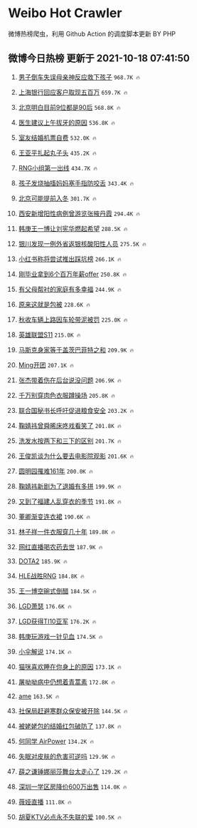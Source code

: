 # Weibo Hot Crawler 



微博热榜爬虫，利用 Github Action 的调度脚本更新 BY PHP 


## 微博今日热榜 更新于 2021-10-18 07:41:50 
1. [男子倒车失误母亲神反应救下孩子](https://s.weibo.com/weibo?q=%23%E7%94%B7%E5%AD%90%E5%80%92%E8%BD%A6%E5%A4%B1%E8%AF%AF%E6%AF%8D%E4%BA%B2%E7%A5%9E%E5%8F%8D%E5%BA%94%E6%95%91%E4%B8%8B%E5%AD%A9%E5%AD%90%23&Refer=top) `968.7K 🔥` 

1. [上海银行回应客户取现五百万](https://s.weibo.com/weibo?q=%23%E4%B8%8A%E6%B5%B7%E9%93%B6%E8%A1%8C%E5%9B%9E%E5%BA%94%E5%AE%A2%E6%88%B7%E5%8F%96%E7%8E%B0%E4%BA%94%E7%99%BE%E4%B8%87%23&Refer=top) `659.7K 🔥` 

1. [北京明白目前9位都是90后](https://s.weibo.com/weibo?q=%23%E5%8C%97%E4%BA%AC%E6%98%8E%E7%99%BD%E7%9B%AE%E5%89%8D9%E4%BD%8D%E9%83%BD%E6%98%AF90%E5%90%8E%23&Refer=top) `568.8K 🔥` 

1. [医生建议上午拔牙的原因](https://s.weibo.com/weibo?q=%23%E5%8C%BB%E7%94%9F%E5%BB%BA%E8%AE%AE%E4%B8%8A%E5%8D%88%E6%8B%94%E7%89%99%E7%9A%84%E5%8E%9F%E5%9B%A0%23&Refer=top) `536.8K 🔥` 

1. [室友结婚机票自费](https://s.weibo.com/weibo?q=%23%E5%AE%A4%E5%8F%8B%E7%BB%93%E5%A9%9A%E6%9C%BA%E7%A5%A8%E8%87%AA%E8%B4%B9%23&Refer=top) `532.0K 🔥` 

1. [王亚平扎起丸子头](https://s.weibo.com/weibo?q=%23%E7%8E%8B%E4%BA%9A%E5%B9%B3%E6%89%8E%E8%B5%B7%E4%B8%B8%E5%AD%90%E5%A4%B4%23&Refer=top) `435.2K 🔥` 

1. [RNG小组第一出线](https://s.weibo.com/weibo?q=%23RNG%E5%B0%8F%E7%BB%84%E7%AC%AC%E4%B8%80%E5%87%BA%E7%BA%BF%23&Refer=top) `434.7K 🔥` 

1. [孩子发烧抽搐妈妈塞手指防咬舌](https://s.weibo.com/weibo?q=%23%E5%AD%A9%E5%AD%90%E5%8F%91%E7%83%A7%E6%8A%BD%E6%90%90%E5%A6%88%E5%A6%88%E5%A1%9E%E6%89%8B%E6%8C%87%E9%98%B2%E5%92%AC%E8%88%8C%23&Refer=top) `343.4K 🔥` 

1. [北京可能提前入冬](https://s.weibo.com/weibo?q=%23%E5%8C%97%E4%BA%AC%E5%8F%AF%E8%83%BD%E6%8F%90%E5%89%8D%E5%85%A5%E5%86%AC%23&Refer=top) `301.7K 🔥` 

1. [西安新增阳性病例曾游览张掖丹霞](https://s.weibo.com/weibo?q=%23%E8%A5%BF%E5%AE%89%E6%96%B0%E5%A2%9E%E9%98%B3%E6%80%A7%E7%97%85%E4%BE%8B%E6%9B%BE%E6%B8%B8%E8%A7%88%E5%BC%A0%E6%8E%96%E4%B8%B9%E9%9C%9E%23&Refer=top) `294.4K 🔥` 

1. [韩庚王一博让刘宪华燃起希望](https://s.weibo.com/weibo?q=%23%E9%9F%A9%E5%BA%9A%E7%8E%8B%E4%B8%80%E5%8D%9A%E8%AE%A9%E5%88%98%E5%AE%AA%E5%8D%8E%E7%87%83%E8%B5%B7%E5%B8%8C%E6%9C%9B%23&Refer=top) `288.5K 🔥` 

1. [银川发现一例外省返银核酸阳性人员](https://s.weibo.com/weibo?q=%23%E9%93%B6%E5%B7%9D%E5%8F%91%E7%8E%B0%E4%B8%80%E4%BE%8B%E5%A4%96%E7%9C%81%E8%BF%94%E9%93%B6%E6%A0%B8%E9%85%B8%E9%98%B3%E6%80%A7%E4%BA%BA%E5%91%98%23&Refer=top) `275.5K 🔥` 

1. [小红书称将尝试推出踩坑榜](https://s.weibo.com/weibo?q=%23%E5%B0%8F%E7%BA%A2%E4%B9%A6%E7%A7%B0%E5%B0%86%E5%B0%9D%E8%AF%95%E6%8E%A8%E5%87%BA%E8%B8%A9%E5%9D%91%E6%A6%9C%23&Refer=top) `266.1K 🔥` 

1. [刚毕业拿到6个百万年薪offer](https://s.weibo.com/weibo?q=%23%E5%88%9A%E6%AF%95%E4%B8%9A%E6%8B%BF%E5%88%B06%E4%B8%AA%E7%99%BE%E4%B8%87%E5%B9%B4%E8%96%AAoffer%23&Refer=top) `250.8K 🔥` 

1. [有父母帮衬的家庭有多幸福](https://s.weibo.com/weibo?q=%23%E6%9C%89%E7%88%B6%E6%AF%8D%E5%B8%AE%E8%A1%AC%E7%9A%84%E5%AE%B6%E5%BA%AD%E6%9C%89%E5%A4%9A%E5%B9%B8%E7%A6%8F%23&Refer=top) `244.9K 🔥` 

1. [原来这就是包被](https://s.weibo.com/weibo?q=%23%E5%8E%9F%E6%9D%A5%E8%BF%99%E5%B0%B1%E6%98%AF%E5%8C%85%E8%A2%AB%23&Refer=top) `228.6K 🔥` 

1. [秋收车辆上路因车轮带泥被罚](https://s.weibo.com/weibo?q=%23%E7%A7%8B%E6%94%B6%E8%BD%A6%E8%BE%86%E4%B8%8A%E8%B7%AF%E5%9B%A0%E8%BD%A6%E8%BD%AE%E5%B8%A6%E6%B3%A5%E8%A2%AB%E7%BD%9A%23&Refer=top) `225.0K 🔥` 

1. [英雄联盟S11](https://s.weibo.com/weibo?q=%E8%8B%B1%E9%9B%84%E8%81%94%E7%9B%9FS11&Refer=top) `215.0K 🔥` 

1. [马斯克身家等于盖茨巴菲特之和](https://s.weibo.com/weibo?q=%23%E9%A9%AC%E6%96%AF%E5%85%8B%E8%BA%AB%E5%AE%B6%E7%AD%89%E4%BA%8E%E7%9B%96%E8%8C%A8%E5%B7%B4%E8%8F%B2%E7%89%B9%E4%B9%8B%E5%92%8C%23&Refer=top) `209.9K 🔥` 

1. [Ming开团](https://s.weibo.com/weibo?q=Ming%E5%BC%80%E5%9B%A2&Refer=top) `207.1K 🔥` 

1. [张杰带着伤在后台说没问题](https://s.weibo.com/weibo?q=%23%E5%BC%A0%E6%9D%B0%E5%B8%A6%E7%9D%80%E4%BC%A4%E5%9C%A8%E5%90%8E%E5%8F%B0%E8%AF%B4%E6%B2%A1%E9%97%AE%E9%A2%98%23&Refer=top) `206.9K 🔥` 

1. [千万别穿肉色衣服蹲操场](https://s.weibo.com/weibo?q=%23%E5%8D%83%E4%B8%87%E5%88%AB%E7%A9%BF%E8%82%89%E8%89%B2%E8%A1%A3%E6%9C%8D%E8%B9%B2%E6%93%8D%E5%9C%BA%23&Refer=top) `205.8K 🔥` 

1. [联合国秘书长呼吁促进粮食安全](https://s.weibo.com/weibo?q=%23%E8%81%94%E5%90%88%E5%9B%BD%E7%A7%98%E4%B9%A6%E9%95%BF%E5%91%BC%E5%90%81%E4%BF%83%E8%BF%9B%E7%B2%AE%E9%A3%9F%E5%AE%89%E5%85%A8%23&Refer=top) `203.2K 🔥` 

1. [鞠婧祎曾舜晞床咚戏看笑了](https://s.weibo.com/weibo?q=%23%E9%9E%A0%E5%A9%A7%E7%A5%8E%E6%9B%BE%E8%88%9C%E6%99%9E%E5%BA%8A%E5%92%9A%E6%88%8F%E7%9C%8B%E7%AC%91%E4%BA%86%23&Refer=top) `201.8K 🔥` 

1. [洗发水按两下和三下的区别](https://s.weibo.com/weibo?q=%23%E6%B4%97%E5%8F%91%E6%B0%B4%E6%8C%89%E4%B8%A4%E4%B8%8B%E5%92%8C%E4%B8%89%E4%B8%8B%E7%9A%84%E5%8C%BA%E5%88%AB%23&Refer=top) `201.7K 🔥` 

1. [王俊凯谈为什么要去电影院观影](https://s.weibo.com/weibo?q=%23%E7%8E%8B%E4%BF%8A%E5%87%AF%E8%B0%88%E4%B8%BA%E4%BB%80%E4%B9%88%E8%A6%81%E5%8E%BB%E7%94%B5%E5%BD%B1%E9%99%A2%E8%A7%82%E5%BD%B1%23&Refer=top) `201.6K 🔥` 

1. [圆明园罹难161年](https://s.weibo.com/weibo?q=%E5%9C%86%E6%98%8E%E5%9B%AD%E7%BD%B9%E9%9A%BE161%E5%B9%B4&Refer=top) `200.0K 🔥` 

1. [鞠婧祎新剧为了退婚有多拼](https://s.weibo.com/weibo?q=%23%E9%9E%A0%E5%A9%A7%E7%A5%8E%E6%96%B0%E5%89%A7%E4%B8%BA%E4%BA%86%E9%80%80%E5%A9%9A%E6%9C%89%E5%A4%9A%E6%8B%BC%23&Refer=top) `199.9K 🔥` 

1. [又到了福建人乱穿衣的季节](https://s.weibo.com/weibo?q=%23%E5%8F%88%E5%88%B0%E4%BA%86%E7%A6%8F%E5%BB%BA%E4%BA%BA%E4%B9%B1%E7%A9%BF%E8%A1%A3%E7%9A%84%E5%AD%A3%E8%8A%82%23&Refer=top) `191.8K 🔥` 

1. [董卿渐变连衣裙](https://s.weibo.com/weibo?q=%E8%91%A3%E5%8D%BF%E6%B8%90%E5%8F%98%E8%BF%9E%E8%A1%A3%E8%A3%99&Refer=top) `190.6K 🔥` 

1. [林子祥一件衣服穿几十年](https://s.weibo.com/weibo?q=%23%E6%9E%97%E5%AD%90%E7%A5%A5%E4%B8%80%E4%BB%B6%E8%A1%A3%E6%9C%8D%E7%A9%BF%E5%87%A0%E5%8D%81%E5%B9%B4%23&Refer=top) `189.8K 🔥` 

1. [网红直播喝农药去世](https://s.weibo.com/weibo?q=%E7%BD%91%E7%BA%A2%E7%9B%B4%E6%92%AD%E5%96%9D%E5%86%9C%E8%8D%AF%E5%8E%BB%E4%B8%96&Refer=top) `187.9K 🔥` 

1. [DOTA2](https://s.weibo.com/weibo?q=%23DOTA2%23&Refer=top) `185.9K 🔥` 

1. [HLE战胜RNG](https://s.weibo.com/weibo?q=HLE%E6%88%98%E8%83%9CRNG&Refer=top) `184.8K 🔥` 

1. [王一博空碗式倒醋](https://s.weibo.com/weibo?q=%23%E7%8E%8B%E4%B8%80%E5%8D%9A%E7%A9%BA%E7%A2%97%E5%BC%8F%E5%80%92%E9%86%8B%23&Refer=top) `184.5K 🔥` 

1. [LGD萧瑟](https://s.weibo.com/weibo?q=LGD%E8%90%A7%E7%91%9F&Refer=top) `176.6K 🔥` 

1. [LGD获得TI10亚军](https://s.weibo.com/weibo?q=%23LGD%E8%8E%B7%E5%BE%97TI10%E4%BA%9A%E5%86%9B%23&Refer=top) `176.2K 🔥` 

1. [韩庚玩游戏一针见血](https://s.weibo.com/weibo?q=%23%E9%9F%A9%E5%BA%9A%E7%8E%A9%E6%B8%B8%E6%88%8F%E4%B8%80%E9%92%88%E8%A7%81%E8%A1%80%23&Refer=top) `174.5K 🔥` 

1. [小伞解说](https://s.weibo.com/weibo?q=%E5%B0%8F%E4%BC%9E%E8%A7%A3%E8%AF%B4&Refer=top) `174.1K 🔥` 

1. [猫咪喜欢睡在你身上的原因](https://s.weibo.com/weibo?q=%23%E7%8C%AB%E5%92%AA%E5%96%9C%E6%AC%A2%E7%9D%A1%E5%9C%A8%E4%BD%A0%E8%BA%AB%E4%B8%8A%E7%9A%84%E5%8E%9F%E5%9B%A0%23&Refer=top) `173.1K 🔥` 

1. [屠呦呦病中仍想着青蒿素](https://s.weibo.com/weibo?q=%23%E5%B1%A0%E5%91%A6%E5%91%A6%E7%97%85%E4%B8%AD%E4%BB%8D%E6%83%B3%E7%9D%80%E9%9D%92%E8%92%BF%E7%B4%A0%23&Refer=top) `172.8K 🔥` 

1. [ame](https://s.weibo.com/weibo?q=ame&Refer=top) `163.5K 🔥` 

1. [社保局赶避寒群众保安被开除](https://s.weibo.com/weibo?q=%23%E7%A4%BE%E4%BF%9D%E5%B1%80%E8%B5%B6%E9%81%BF%E5%AF%92%E7%BE%A4%E4%BC%97%E4%BF%9D%E5%AE%89%E8%A2%AB%E5%BC%80%E9%99%A4%23&Refer=top) `144.5K 🔥` 

1. [被姥姥包的结婚红包破防了](https://s.weibo.com/weibo?q=%23%E8%A2%AB%E5%A7%A5%E5%A7%A5%E5%8C%85%E7%9A%84%E7%BB%93%E5%A9%9A%E7%BA%A2%E5%8C%85%E7%A0%B4%E9%98%B2%E4%BA%86%23&Refer=top) `137.8K 🔥` 

1. [何同学 AirPower](https://s.weibo.com/weibo?q=%E4%BD%95%E5%90%8C%E5%AD%A6%20AirPower&Refer=top) `134.2K 🔥` 

1. [失眠对皮肤的危害可逆吗](https://s.weibo.com/weibo?q=%23%E5%A4%B1%E7%9C%A0%E5%AF%B9%E7%9A%AE%E8%82%A4%E7%9A%84%E5%8D%B1%E5%AE%B3%E5%8F%AF%E9%80%86%E5%90%97%23&Refer=top) `129.9K 🔥` 

1. [薛之谦锤娜丽莎舞台太走心了](https://s.weibo.com/weibo?q=%23%E8%96%9B%E4%B9%8B%E8%B0%A6%E9%94%A4%E5%A8%9C%E4%B8%BD%E8%8E%8E%E8%88%9E%E5%8F%B0%E5%A4%AA%E8%B5%B0%E5%BF%83%E4%BA%86%23&Refer=top) `129.2K 🔥` 

1. [深圳一学区房降价600万出售](https://s.weibo.com/weibo?q=%23%E6%B7%B1%E5%9C%B3%E4%B8%80%E5%AD%A6%E5%8C%BA%E6%88%BF%E9%99%8D%E4%BB%B7600%E4%B8%87%E5%87%BA%E5%94%AE%23&Refer=top) `114.0K 🔥` 

1. [薇娅直播](https://s.weibo.com/weibo?q=%23%E8%96%87%E5%A8%85%E7%9B%B4%E6%92%AD%23&Refer=top) `111.8K 🔥` 

1. [胡夏KTV必点永不失联的爱](https://s.weibo.com/weibo?q=%23%E8%83%A1%E5%A4%8FKTV%E5%BF%85%E7%82%B9%E6%B0%B8%E4%B8%8D%E5%A4%B1%E8%81%94%E7%9A%84%E7%88%B1%23&Refer=top) `100.5K 🔥` 

